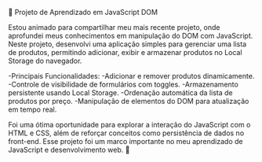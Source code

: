 🚀 Projeto de Aprendizado em JavaScript DOM

Estou animado para compartilhar meu mais recente projeto, onde aprofundei meus conhecimentos em manipulação do DOM com JavaScript. Neste projeto, desenvolvi uma aplicação simples para gerenciar uma lista de produtos, permitindo adicionar, exibir e armazenar produtos no Local Storage do navegador.

-Principais Funcionalidades:
-Adicionar e remover produtos dinamicamente.
-Controle de visibilidade de formulários com toggles.
-Armazenamento persistente usando Local Storage.
-Ordenação automática da lista de produtos por preço.
-Manipulação de elementos do DOM para atualização em tempo real.

Foi uma ótima oportunidade para explorar a interação do JavaScript com o HTML e CSS, além de reforçar conceitos como persistência de dados no front-end. Esse projeto foi um marco importante no meu aprendizado de JavaScript e desenvolvimento web. 🌟

